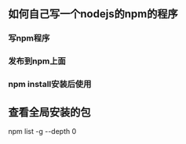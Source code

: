 



## 如何自己写一个nodejs的npm的程序

### 写npm程序



### 发布到npm上面



### npm install安装后使用



## 查看全局安装的包

npm list -g --depth 0

